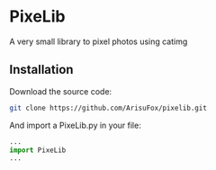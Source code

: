 # PixeLib
A very small library to pixel photos using catimg
## Installation
Download the source code:
```bash
git clone https://github.com/ArisuFox/pixelib.git
```
And import a PixeLib.py in your file:
```python
...
import PixeLib
...
```
